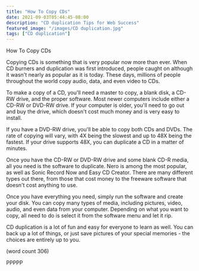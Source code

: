 ```yaml
---
title: "How To Copy CDs"
date: 2021-09-03T05:44:45-08:00
description: "CD duplication Tips for Web Success"
featured_image: "/images/CD duplication.jpg"
tags: ["CD duplication"]
---
```


How To Copy CDs

Copying CDs is something that is very popular now more
than ever.  When CD burners and duplication was first
introduced, people caught on although it wasn't nearly
as popular as it is today.  These days, millions of 
people throughout the world copy audio, data, and 
even video to CDs.

To make a copy of a CD, you'll need a master to copy,
a blank disk, a CD-RW drive, and the proper software.
Most newer computers include either a CD-RW or DVD-RW
drive.  If your computer is older, you'll need to go 
out and buy the drive, which doesn't cost much money
and is very easy to install.

If you have a DVD-RW drive, you'll be able to copy
both CDs and DVDs.  The rate of copying will vary,
with 4X being the slowest and up to 48X being the
fastest.  If your drive supports 48X, you can duplicate
a CD in a matter of minutes.

Once you have the CD-RW or DVD-RW drive and some 
blank CD-R media, all you need is the software to 
duplicate.  Nero is among the most popular, as well
as Sonic Record Now and Easy CD Creator.  There are
many different types out there, from those that cost
money to the freeware software that doesn't cost 
anything to use.

Once you have everything you need, simply run the 
software and create your disk.  You can copy many 
types of media, including pictures, video, audio,
and even data from your computer.  Depending on what 
you want to copy, all need to do is select it from the 
software menu and let it rip.

CD duplication is a lot of fun and easy for everyone
to learn as well.  You can back up a lot of things,
or just save pictures of your special memories - the
choices are entirely up to you.

(word count 306)

PPPPP
